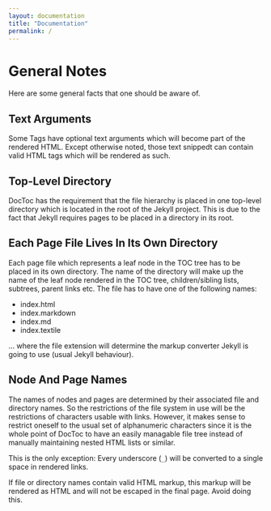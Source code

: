 ```yaml
---
layout: documentation
title: "Documentation"
permalink: /
---
```


# General Notes

Here are some general facts that one should be aware of.

## Text Arguments

Some Tags have optional text arguments which will become part of the rendered HTML. Except otherwise noted, those text snippedt can contain valid HTML tags which will be rendered as such.

## Top-Level Directory

DocToc has the requirement that the file hierarchy is placed in one top-level directory which is located in the root of the Jekyll project. This is due to the fact that Jekyll requires pages to be placed in a directory in its root.

## Each Page File Lives In Its Own Directory
Each page file which represents a leaf node in the TOC tree has to be placed in its own directory. The name of the directory will make up the name of the leaf node rendered in the TOC tree, children/sibling lists, subtrees, parent links etc. The file has to have one of the following names:
  
- index.html
- index.markdown
- index.md
- index.textile

... where the file extension will determine the markup converter Jekyll is going to use (usual Jekyll behaviour).

## Node And Page Names

The names of nodes and pages are determined by their associated file and directory names. So the restrictions of the file system in use will be the restrictions of characters usable with links. However, it makes sense to restrict oneself to the usual set of alphanumeric characters since it is the whole point of DocToc to have an easily managable file tree instead of manually maintaining nested HTML lists or similar.

This is the only exception: Every underscore (`_`) will be converted to a single space in rendered links.

If file or directory names contain valid HTML markup, this markup will be rendered as HTML and will not be escaped in the final page. Avoid doing this.
